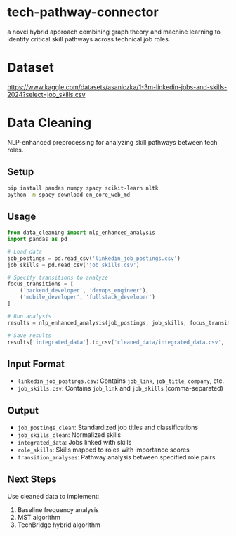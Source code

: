 # tech-pathway-connector
a novel hybrid approach combining graph theory and machine learning to identify  critical skill pathways across technical job roles.
# Dataset
https://www.kaggle.com/datasets/asaniczka/1-3m-linkedin-jobs-and-skills-2024?select=job_skills.csv

# Data Cleaning

NLP-enhanced preprocessing for analyzing skill pathways between tech roles.

## Setup

```bash
pip install pandas numpy spacy scikit-learn nltk
python -m spacy download en_core_web_md
```

## Usage

```python
from data_cleaning import nlp_enhanced_analysis
import pandas as pd

# Load data
job_postings = pd.read_csv('linkedin_job_postings.csv')
job_skills = pd.read_csv('job_skills.csv')

# Specify transitions to analyze
focus_transitions = [
    ('backend_developer', 'devops_engineer'),
    ('mobile_developer', 'fullstack_developer')
]

# Run analysis
results = nlp_enhanced_analysis(job_postings, job_skills, focus_transitions)

# Save results
results['integrated_data'].to_csv('cleaned_data/integrated_data.csv', index=False)
```

## Input Format

- `linkedin_job_postings.csv`: Contains `job_link`, `job_title`, `company`, etc.
- `job_skills.csv`: Contains `job_link` and `job_skills` (comma-separated)

## Output

- `job_postings_clean`: Standardized job titles and classifications
- `job_skills_clean`: Normalized skills
- `integrated_data`: Jobs linked with skills
- `role_skills`: Skills mapped to roles with importance scores
- `transition_analyses`: Pathway analysis between specified role pairs

## Next Steps

Use cleaned data to implement:
1. Baseline frequency analysis
2. MST algorithm
3. TechBridge hybrid algorithm